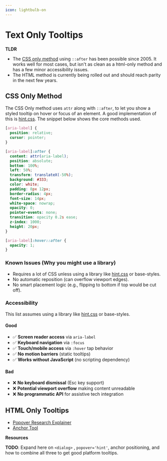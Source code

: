 ```yaml
---
icon: lightbulb-on
---
```


# Text Only Tooltips

**TLDR**

* The [CSS only method](text-only-tooltips.md#css-only-method) using `::after` has been possible since 2005. It works well for most cases, but isn't as clean as a html-only method and has a few minor accessibility issues.
* The HTML method is currently being rolled out and should reach parity in the next few years.



## CSS Only Method

The CSS Only method uses  `attr` along with `::after`, to let you show a styled tooltip on hover or focus of an element. A good implementation of this is [hint.css](https://github.com/chinchang/hint.css/blob/master/hint.base.css). The snippet below shows the core methods used.

```css
[aria-label] {
  position: relative;
  cursor: pointer;
}

[aria-label]:after {
  content: attr(aria-label);
  position: absolute;
  bottom: 100%;
  left: 50%;
  transform: translateX(-50%);
  background: #333;
  color: white;
  padding: 8px 12px;
  border-radius: 4px;
  font-size: 14px;
  white-space: nowrap;
  opacity: 0;
  pointer-events: none;
  transition: opacity 0.2s ease;
  z-index: 1000;
  height: 20px;
}

[aria-label]:hover::after {
  opacity: 1;
}
```

### Known Issues (Why you might use a library)

* Requires a lot of CSS unless using a library like [hint.css](https://kushagra.dev/lab/hint/) or base-styles.
* No automatic reposition (can overflow viewport edges).
* No smart placement logic (e.g., flipping to bottom if top would be cut off).

### **Accessibility**&#x20;

This list assumes using a library like [hint.css](https://github.com/chinchang/hint.css) or base-styles.

#### Good

* ✅ **Screen reader access** via `aria-label`
* ✅ **Keyboard navigation** via `:focus`
* ✅ **Touch/mobile access** via `:hover` tap behavior
* ✅ **No motion barriers** (static tooltips)
* ✅ **Works without JavaScript** (no scripting dependency)

#### Bad

* ❌ **No keyboard dismissal** (Esc key support)
* ❌ **Potential viewport overflow** making content unreadable
* ❌ **No programmatic API** for assistive tech integration



## HTML Only Tooltips



* [Popover Research Explainer](https://open-ui.org/components/popover.research.explainer/)
* [Anchor Tool](https://anchor-tool.com/)

**Resources**

**TODO**: Expand here on `<dialog>` , `popover='hint'`, anchor positioning, and how to combine all three to get good platform tooltips.

## &#x20;







